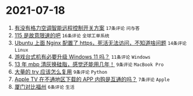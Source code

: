# 2021-07-18

1. [有没有格力空调智能远程控制开关方案](https://www.v2ex.com/t/790154) `17条评论` `问与答`
1. [115 是故意限速的吧](https://www.v2ex.com/t/790160) `16条评论` `全球工单系统`
1. [Ubuntu 上面 Nginx 配置了 https，死活无法访问，不知道啥问题](https://www.v2ex.com/t/790169) `14条评论` `Linux`
1. [游戏台式机有必要升级 Windows 11 吗？](https://www.v2ex.com/t/790184) `11条评论` `Windows`
1. [13 年 mbp 清灰换硅脂，感觉还能用几年！](https://www.v2ex.com/t/790166) `9条评论` `MacBook Pro`
1. [大量的 try 应该怎么复用](https://www.v2ex.com/t/790153) `9条评论` `Python`
1. [Apple TV 在不通地区下载的 APP 内购是互通的吗？](https://www.v2ex.com/t/790167) `7条评论` `Apple`
1. [厦门对比福州](https://www.v2ex.com/t/790174) `6条评论` `生活`
